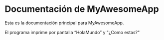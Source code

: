 # Documentación de MyAwesomeApp
Esta es la documentación principal para MyAwesomeApp.

El programa imprime por pantalla “HolaMundo” y "¿Como estas?"
